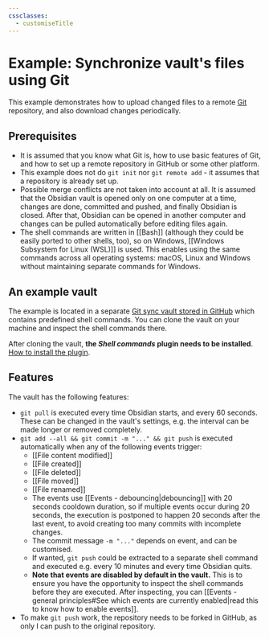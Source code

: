 ```yaml
---
cssclasses:
  - customiseTitle
---
```

# Example: Synchronize vault's files using Git

This example demonstrates how to upload changed files to a remote [Git](https://git-scm.com) repository, and also download changes periodically.
## Prerequisites
- It is assumed that you know what Git is, how to use basic features of Git, and how to set up a remote repository in GitHub or some other platform.
- This example does not do `git init` nor `git remote add` - it assumes that a repository is already set up.
- Possible merge conflicts are not taken into account at all. It is assumed that the Obsidian vault is opened only on one computer at a time, changes are done, committed and pushed, and finally Obsidian is closed. After that, Obsidian can be opened in another computer and changes can be pulled automatically before editing files again.
- The shell commands are written in [[Bash]] (although they could be easily ported to other shells, too), so on Windows, [[Windows Subsystem for Linux (WSL)]] is used. This enables using the same commands across all operating systems: macOS, Linux and Windows without maintaining separate commands for Windows.
## An example vault
The example is located in a separate [Git sync vault stored in GitHub](https://github.com/Taitava/git-sync-example-vault) which contains predefined shell commands. You can clone the vault on your machine and inspect the shell commands there.

After cloning the vault, **the _Shell commands_ plugin needs to be installed**. [How to install the plugin](https://github.com/Taitava/obsidian-shellcommands?tab=readme-ov-file#installation--usage).
## Features

The vault has the following features:
- `git pull` is executed every time Obsidian starts, and every 60 seconds. These can be changed in the vault's settings, e.g. the interval can be made longer or removed completely.
- `git add --all && git commit -m "..." && git push` is executed automatically when any of the following events trigger:
    - [[File content modified]]
    - [[File created]]
    - [[File deleted]]
    - [[File moved]]
    - [[File renamed]]
    - The events use [[Events - debouncing|debouncing]] with 20 seconds cooldown duration, so if multiple events occur during 20 seconds, the execution is postponed to happen 20 seconds after the last event, to avoid creating too many commits with incomplete changes.
    - The commit message `-m "..."` depends on event, and can be customised.
    - If wanted, `git push` could be extracted to a separate shell command and executed e.g. every 10 minutes and every time Obsidian quits.
     - **Note that events are disabled by default in the vault.** This is to ensure you have the opportunity to inspect the shell commands before they are executed. After inspecting, you can [[Events - general principles#See which events are currently enabled|read this to know how to enable events]].
 - To make `git push` work, the repository needs to be forked in GitHub, as only I can push to the original repository.